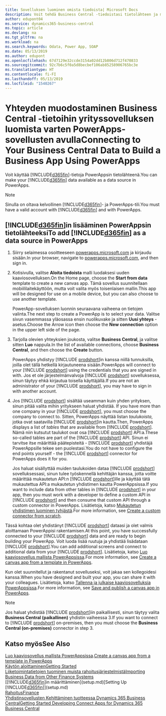 ```yaml
---
title: Sovelluksen luominen omista tiedoista| Microsoft Docs
description: Voit tehdä Business Central -tiedoistasi tietolähteen ja määrittää verkkopalveluidesi OData-osoitteen, jolla luot PowerApps-sovelluksen avulla yrityssovelluksen.
author: edupont04
ms.service: dynamics365-business-central
ms.topic: article
ms.devlang: na
ms.tgt_pltfrm: na
ms.workload: na
ms.search.keywords: Odata, Power App, SOAP
ms.date: 05/13/2019
ms.author: edupont
ms.openlocfilehash: 67d7129e32ccde3154a02dd12b806d712f470833
ms.sourcegitcommit: 92c7b6c5f0a5d8becbef106ab85258906765bc3e
ms.translationtype: HT
ms.contentlocale: fi-FI
ms.lasthandoff: 05/13/2019
ms.locfileid: "1540267"
---
```

# <a name="connecting-to-your-business-central-data-to-build-a-business-app-using-powerapps"></a><span data-ttu-id="5599f-103">Yhteyden muodostaminen Business Central -tietoihin yrityssovelluksen luomista varten PowerApps-sovellusten avulla</span><span class="sxs-lookup"><span data-stu-id="5599f-103">Connecting to Your Business Central Data to Build a Business App Using PowerApps</span></span>
<span data-ttu-id="5599f-104">Voit käyttää [!INCLUDE[d365fin](includes/d365fin_md.md)]-tietoja PowerAppsin tietolähteenä.</span><span class="sxs-lookup"><span data-stu-id="5599f-104">You can make your [!INCLUDE[d365fin](includes/d365fin_md.md)] data available as a data source in PowerApps.</span></span>  

> [!NOTE]  
>   <span data-ttu-id="5599f-105">Sinulla on oltava kelvollinen [!INCLUDE[d365fin](includes/d365fin_md.md)]- ja PowerApps-tili.</span><span class="sxs-lookup"><span data-stu-id="5599f-105">You must have a valid account with [!INCLUDE[d365fin](includes/d365fin_md.md)] and with PowerApps.</span></span>  

## <a name="to-add-included365finincludesd365finmdmd-as-a-data-source-in-powerapps"></a><span data-ttu-id="5599f-106">[!INCLUDE[d365fin](includes/d365fin_md.md)]in lisääminen PowerAppsin tietolähteeksi</span><span class="sxs-lookup"><span data-stu-id="5599f-106">To add [!INCLUDE[d365fin](includes/d365fin_md.md)] as a data source in PowerApps</span></span>
1. <span data-ttu-id="5599f-107">Siirry selaimessa osoitteeseen [powerapps.microsoft.com](https://powerapps.microsoft.com/en-us/) ja kirjaudu sisään.</span><span class="sxs-lookup"><span data-stu-id="5599f-107">In your browser, navigate to [powerapps.microsoft.com](https://powerapps.microsoft.com/en-us/), and then sign in.</span></span>
2. <span data-ttu-id="5599f-108">Kotisivulla, valitse **Aloita tiedoista** malli luodaksesi uuden kaaviosovelluksen.</span><span class="sxs-lookup"><span data-stu-id="5599f-108">On the Home page, choose the **Start from data** template to create a new canvas app.</span></span> <span data-ttu-id="5599f-109">Tämä sovellus suunnitellaan mobiililaitekäyttöön, mutta voit valita myös toisenlaisen mallin.</span><span class="sxs-lookup"><span data-stu-id="5599f-109">This app will be designed for use on a mobile device, but you can also choose to use another template.</span></span>

    <span data-ttu-id="5599f-110">PowerApp-sovelluksen luonnin seuraavana vaiheena on tietojen valinta.</span><span class="sxs-lookup"><span data-stu-id="5599f-110">The next step to create a PowerApp is to select your data.</span></span> <span data-ttu-id="5599f-111">Valitse sivun vasemmassa yläosassa ensin nuolikuvake ja sitten **Uusi yhteys** -asetus.</span><span class="sxs-lookup"><span data-stu-id="5599f-111">Choose the Arrow icon then choose the **New connection** option in the upper left side of the page.</span></span>
3. <span data-ttu-id="5599f-112">Tarjolla olevien yhteyksien joukosta, valitse **Business Central**, ja valitse sitten **Luo** nappula.</span><span class="sxs-lookup"><span data-stu-id="5599f-112">In the list of available connections, choose **Business Central**, and then choose the **Create** button.</span></span>

    <span data-ttu-id="5599f-113">PowerApps yhdistyy [!INCLUDE [prodshort](includes/prodshort.md)]in kanssa niillä tunnuksilla, joilla olet tällä hetkellä kirjautuneena sisään.</span><span class="sxs-lookup"><span data-stu-id="5599f-113">PowerApps will connect to your [!INCLUDE [prodshort](includes/prodshort.md)] using the credentials that you are signed in with.</span></span> <span data-ttu-id="5599f-114">Jos et ole järjestelmänvalvoja [!INCLUDE [prodshort](includes/prodshort.md)] sovelluksessa, sinun täytyy ehkä kirjautua toisella käyttäjällä.</span><span class="sxs-lookup"><span data-stu-id="5599f-114">If you are not an administrator of your [!INCLUDE [prodshort](includes/prodshort.md)], you may have to sign in with another account.</span></span>  

4. <span data-ttu-id="5599f-115">Jos [!INCLUDE [prodshort](includes/prodshort.md)] sisältää useamman kuin yhden yrityksen, sinun pitää valita mihin yritykseen haluat yhdistää. </span><span class="sxs-lookup"><span data-stu-id="5599f-115">If you have more than one company in your [!INCLUDE [prodshort](includes/prodshort.md)], you must choose the company to connect to.</span></span> <span data-ttu-id="5599f-116">Sitten, PowerApps näyttää listan *taulukoista*, jotka ovat saatavilla [!INCLUDE [prodshort](includes/prodshort.md)]in kautta.</span><span class="sxs-lookup"><span data-stu-id="5599f-116">Then, PowerApps displays a list of *tables* that are available from [!INCLUDE [prodshort](includes/prodshort.md)].</span></span> <span data-ttu-id="5599f-117">Nämä niin kutsutut taulukot ovat osa [!INCLUDE [prodshort](includes/prodshort.md)] API:a.</span><span class="sxs-lookup"><span data-stu-id="5599f-117">These so-called tables are part of the [!INCLUDE [prodshort](includes/prodshort.md)] API.</span></span> <span data-ttu-id="5599f-118">Sinun ei tarvitse itse määrittää päätepisteitä - [!INCLUDE [prodshort](includes/prodshort.md)] yhdistäjä PowerAppsille tekee sen puolestasi.</span><span class="sxs-lookup"><span data-stu-id="5599f-118">You do not have to configure the end points yourself - the [!INCLUDE [prodshort](includes/prodshort.md)] connector for PowerApps does it for you.</span></span>  

    <span data-ttu-id="5599f-119">Jos haluat sisällyttää muiden taulukoiden dataa [!INCLUDE [prodshort](includes/prodshort.md)] sovelluksessasi, sinun tulee työskennellä kehittäjän kanssa, jotta voitte määrittää mukautetun API:n [!INCLUDE [prodshort](includes/prodshort.md)]ille ja käyttää tätä mukautettua API:a mukautetun yhdistimen kautta PowerAppsissa.</span><span class="sxs-lookup"><span data-stu-id="5599f-119">If you want to include data from other tables in [!INCLUDE [prodshort](includes/prodshort.md)] in your app, then you must work with a developer to define a custom API in [!INCLUDE [prodshort](includes/prodshort.md)] and then consume that custom API through a custom connector in PowerApps.</span></span> <span data-ttu-id="5599f-120">Lisätietoja, katso [Mukautetun yhdistimen luominen tyhjästä](/connectors/custom-connectors/define-blank).</span><span class="sxs-lookup"><span data-stu-id="5599f-120">For more information, see [Create a custom connector from scratch](/connectors/custom-connectors/define-blank).</span></span>  

<span data-ttu-id="5599f-121">Tässä kohtaa olet yhdistänyt [!INCLUDE [prodshort](includes/prodshort.md)] dataasi ja olet valmis aloittamaan PowerAppisi rakentamisen.</span><span class="sxs-lookup"><span data-stu-id="5599f-121">At this point, you have successfully connected to your [!INCLUDE [prodshort](includes/prodshort.md)] data and are ready to begin building your PowerApp.</span></span> <span data-ttu-id="5599f-122">Voit luoda lisää ruutuja ja yhdistää lisädataan [!INCLUDE [prodshort](includes/prodshort.md)].</span><span class="sxs-lookup"><span data-stu-id="5599f-122">You can add additional screens and connect to additional data from your [!INCLUDE [prodshort](includes/prodshort.md)].</span></span> <span data-ttu-id="5599f-123">Lisätietoja, katso [Luo kaaviosovellus mallista PowerAppsissa](/powerapps/maker/canvas-apps/get-started-test-drive).</span><span class="sxs-lookup"><span data-stu-id="5599f-123">For more information, see [Create a canvas app from a template in PowerApps](/powerapps/maker/canvas-apps/get-started-test-drive).</span></span>  

<span data-ttu-id="5599f-124">Kun olet suunnitellut ja rakentanut sovelluseksi, voit jakaa sen kollegoidesi kanssa.</span><span class="sxs-lookup"><span data-stu-id="5599f-124">When you have designed and built your app, you can share it with your colleagues.</span></span> <span data-ttu-id="5599f-125">Lisätietoja, katso [Tallenna ja julkaise kaaviosovelluksia PowerAppsissa](/powerapps/maker/canvas-apps/save-publish-app).</span><span class="sxs-lookup"><span data-stu-id="5599f-125">For more information, see [Save and publish a canvas app in PowerApps](/powerapps/maker/canvas-apps/save-publish-app).</span></span>  

> [!NOTE]
> <span data-ttu-id="5599f-126">Jos haluat yhdistää [!INCLUDE [prodshort](includes/prodshort.md)]iin paikallisesti, sinun täytyy valita  **Business Central (paikallinen)** yhdistin vaiheessa 3.</span><span class="sxs-lookup"><span data-stu-id="5599f-126">If you want to connect to [!INCLUDE [prodshort](includes/prodshort.md)] on-premises, then you must choose the **Business Central (on-premises)** connector in step 3.</span></span>  

## <a name="see-also"></a><span data-ttu-id="5599f-127">Katso myös</span><span class="sxs-lookup"><span data-stu-id="5599f-127">See Also</span></span>

<span data-ttu-id="5599f-128">[Luo kaaviosovellus mallista PowerAppsissa](/powerapps/maker/canvas-apps/get-started-test-drive).</span><span class="sxs-lookup"><span data-stu-id="5599f-128">[Create a canvas app from a template in PowerApps](/powerapps/maker/canvas-apps/get-started-test-drive)</span></span>  
[<span data-ttu-id="5599f-129">Käytön aloittaminen</span><span class="sxs-lookup"><span data-stu-id="5599f-129">Getting Started</span></span>](product-get-started.md)  
[<span data-ttu-id="5599f-130">Liiketoimintatietojen tuominen muista rahoitusjärjestelmistä</span><span class="sxs-lookup"><span data-stu-id="5599f-130">Importing Business Data from Other Finance Systems</span></span>](across-import-data-configuration-packages.md)  
<span data-ttu-id="5599f-131">[[!INCLUDE[d365fin](includes/d365fin_md.md)]in määrittäminen](setup.md)</span><span class="sxs-lookup"><span data-stu-id="5599f-131">[Setting Up [!INCLUDE[d365fin](includes/d365fin_md.md)]](setup.md)</span></span>  
[<span data-ttu-id="5599f-132">Rahoitus</span><span class="sxs-lookup"><span data-stu-id="5599f-132">Finance</span></span>](finance.md)  
[<span data-ttu-id="5599f-133">Yhdistinsovellusten Kehittäminen tuotteessa Dynamics 365 Business Central</span><span class="sxs-lookup"><span data-stu-id="5599f-133">Getting Started Developing Connect Apps for Dynamics 365 Business Central</span></span>](/dynamics365/business-central/dev-itpro/developer/devenv-develop-connect-apps)  
